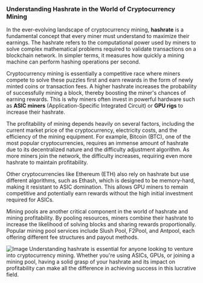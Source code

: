 ### Understanding Hashrate in the World of Cryptocurrency Mining

In the ever-evolving landscape of cryptocurrency mining, **hashrate** is a fundamental concept that every miner must understand to maximize their earnings. The hashrate refers to the computational power used by miners to solve complex mathematical problems required to validate transactions on a blockchain network. In simpler terms, it measures how quickly a mining machine can perform hashing operations per second.

Cryptocurrency mining is essentially a competitive race where miners compete to solve these puzzles first and earn rewards in the form of newly minted coins or transaction fees. A higher hashrate increases the probability of successfully mining a block, thereby boosting the miner's chances of earning rewards. This is why miners often invest in powerful hardware such as **ASIC miners** (Application-Specific Integrated Circuit) or **GPU rigs** to increase their hashrate.

The profitability of mining depends heavily on several factors, including the current market price of the cryptocurrency, electricity costs, and the efficiency of the mining equipment. For example, Bitcoin (BTC), one of the most popular cryptocurrencies, requires an immense amount of hashrate due to its decentralized nature and the difficulty adjustment algorithm. As more miners join the network, the difficulty increases, requiring even more hashrate to maintain profitability.

Other cryptocurrencies like Ethereum (ETH) also rely on hashrate but use different algorithms, such as Ethash, which is designed to be memory-hard, making it resistant to ASIC domination. This allows GPU miners to remain competitive and potentially earn rewards without the high initial investment required for ASICs.

Mining pools are another critical component in the world of hashrate and mining profitability. By pooling resources, miners combine their hashrate to increase the likelihood of solving blocks and sharing rewards proportionally. Popular mining pool services include Slush Pool, F2Pool, and Antpool, each offering different fee structures and payout methods.


![Image](https://github.com/user-attachments/assets/31692037-0104-4703-abd1-696b6a7dd41b)
Understanding hashrate is essential for anyone looking to venture into cryptocurrency mining. Whether you're using ASICs, GPUs, or joining a mining pool, having a solid grasp of your hashrate and its impact on profitability can make all the difference in achieving success in this lucrative field.